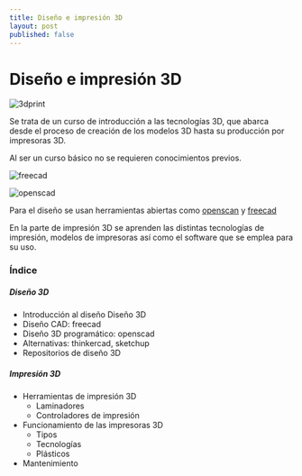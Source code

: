```yaml
---
title: Diseño e impresión 3D
layout: post
published: false
---
```

# Diseño e impresión 3D

![3dprint](https://lh3.googleusercontent.com/x16rDc5HO_W8eIMDt8YJ8cRJ4RIuxlCIitW-f45RBmaMWBOfjRl0eNWQsxe2xCbMwMvepE6Xbj8911FpyUnrDjM8ekgJ2_JUoNNwYXv4BBzmuiXtK-8nprR1AZ4_SeY3pl5VhHw-G3KPYPrDOolCehRa3WSn3TrDLBCWnGTxo38NH-gX3pdrudtTSWpEpJQFpNnWqR-b9yDNc8I-7QjvwuJqO-EZ63YQC6axh5ig_YFk96rbcFeqFFpPS8DQXbKwffGpxNMGdgtI8qlu5Q4u0N6p_tLHMXWbnMyRHrsQBhI9yY8bT5bmkMLVFHFdsMkZ8SBTbpJqGoSzn7ePRF4pFi3P23aIotWf-ODHE5YcqtpUpIfr18szyYZBQhfcvUSyUUuC-7KPBrczbikxiQZF9OnVsPuTRLDlbdcQnJoqqijGgF8rtcRx-5EX9smbz2pZnueroDEsUFPDI4Qa0Uso5OhsFImp1gPpg-u9E8kbL59iO2cO8I2Vqs90v2uYhzdySYKTCzJ9UCaZoweGI5iKJb1Xh_iBnqy2Lzx6ScyT8zuE=w858-h938-no)

Se trata de un curso de introducción a las tecnologías 3D, que abarca desde el proceso de creación de los modelos 3D hasta su producción por impresoras 3D.

Al ser un curso básico no se requieren conocimientos previos.

![freecad](https://upload.wikimedia.org/wikipedia/commons/f/f7/FreeCAD-logo.svg)

![openscad](http://openscad.org/assets/img/logo.png)

Para el diseño se usan herramientas abiertas como [openscan](http://www.openscad.org) y [freecad](http://www.freecadweb.org) 

En la parte de impresión 3D se aprenden las distintas tecnologías de impresión, modelos de impresoras así como el software que se emplea para su uso.


### Índice

##### Diseño 3D

* Introducción al diseño Diseño 3D
* Diseño CAD: freecad
* Diseño 3D programático: openscad
* Alternativas: thinkercad, sketchup
* Repositorios de diseño 3D

##### Impresión 3D

* Herramientas de impresión 3D
	* Laminadores
	* Controladores de impresión
* Funcionamiento de las impresoras 3D
	* Tipos
	* Tecnologías
	* Plásticos
* Mantenimiento